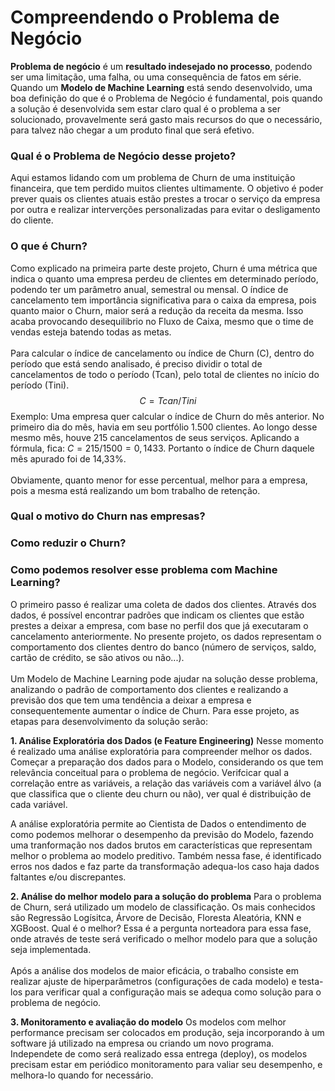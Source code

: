 # Compreendendo o Problema de Negócio
**Problema de negócio** é um **resultado indesejado no processo**, podendo ser uma limitação, uma falha, ou uma consequência de fatos em série. Quando um **Modelo de Machine Learning** está sendo desenvolvido, uma boa definição do que é o Problema de Negócio é fundamental, pois quando a solução é desenvolvida sem estar claro qual é o problema a ser solucionado, provavelmente será gasto mais recursos do que o necessário, para talvez não chegar a um produto final que será efetivo.

### Qual é o Problema de Negócio desse projeto?
Aqui estamos lidando com um problema de Churn de uma instituição financeira, que tem perdido muitos clientes ultimamente. O objetivo é poder prever quais os clientes atuais estão prestes a trocar o serviço da empresa por outra e realizar interverções personalizadas para evitar o desligamento do cliente.

### O que é Churn?
Como explicado na primeira parte deste projeto, Churn é uma métrica que indica o quanto uma empresa perdeu de clientes em determinado período, podendo ter um parâmetro anual, semestral ou mensal. O índice de cancelamento tem importância significativa para o caixa da empresa, pois quanto maior o Churn, maior será a redução da receita da mesma. Isso acaba provocando desequilibrio no Fluxo de Caixa, mesmo que o time de vendas esteja batendo todas as metas.\
\
Para calcular o índice de cancelamento ou índice de Churn (C), dentro do período que está sendo analisado, é preciso dividir o total de cancelamentos de todo o período (Tcan), pelo total de clientes no início do período (Tini).
$$
C = Tcan / Tini
$$
Exemplo: Uma empresa quer calcular o índice de Churn do mês anterior. No primeiro dia do mês, havia em seu portfólio 1.500 clientes. Ao longo desse mesmo mês, houve 215 cancelamentos de seus serviços. Aplicando a fórmula, fica: $C = 215/1500 = 0,1433$. Portanto o índice de Churn daquele mês apurado foi de 14,33%.\
\
Obviamente, quanto menor for esse percentual, melhor para a empresa, pois a mesma está realizando um bom trabalho de retenção.

### Qual o motivo do Churn nas empresas?

### Como reduzir o Churn?

### Como podemos resolver esse problema com Machine Learning?

O primeiro passo é realizar uma coleta de dados dos clientes. Através dos dados, é possível encontrar padrões que indicam os clientes que estão prestes a deixar a empresa, com base no perfil dos que já executaram o cancelamento anteriormente. No presente projeto, os dados representam o comportamento dos clientes dentro do banco (número de serviços, saldo, cartão de crédito, se são ativos ou não...).\
\
Um Modelo de Machine Learning pode ajudar na solução desse problema, analizando o padrão de comportamento dos clientes e realizando a previsão dos que tem uma tendência a deixar a empresa e consequentemente aumentar o índice de Churn. Para esse projeto, as etapas para desenvolvimento da solução serão:

**1. Análise Exploratória dos Dados (e Feature Engineering)**
Nesse momento é realizado uma análise exploratória para compreender melhor os dados. Começar a preparação dos dados para o Modelo, considerando os que tem relevância conceitual para o problema de negócio. Verifcicar qual a correlação entre as variáveis, a relação das variáveis com a variável álvo (a que classifica que o cliente deu churn ou não), ver qual é distribuição de cada variável.

A análise exploratória permite ao Cientista de Dados o entendimento de como podemos melhorar o desempenho da previsão do Modelo, fazendo uma tranformação nos dados brutos em características que representam melhor o problema ao modelo preditivo. Também nessa fase, é identificado erros nos dados e faz parte da transformação adequa-los caso haja dados faltantes e/ou discrepantes.

**2. Análise do melhor modelo para a solução do problema**
Para o problema de Churn, será utilizado um modelo de classificação. Os mais conhecidos são Regressão Logísitca, Árvore de Decisão, Floresta Aleatória, KNN e XGBoost. Qual é o melhor? Essa é a pergunta norteadora para essa fase, onde através de teste será verificado o melhor modelo para que a solução seja implementada.\
\
Após a análise dos modelos de maior eficácia, o trabalho consiste em realizar ajuste de hiperparâmetros (configurações de cada modelo) e testa-los para verificar qual a configuração mais se adequa como solução para o problema de negócio.

**3. Monitoramento e avaliação do modelo**
Os modelos com melhor performance precisam ser colocados em produção, seja incorporando à um software já utilizado na empresa ou criando um novo programa. Independete de como será realizado essa entrega (deploy), os modelos precisam estar em periódico monitoramento para valiar seu desempenho, e melhora-lo quando for necessário.
